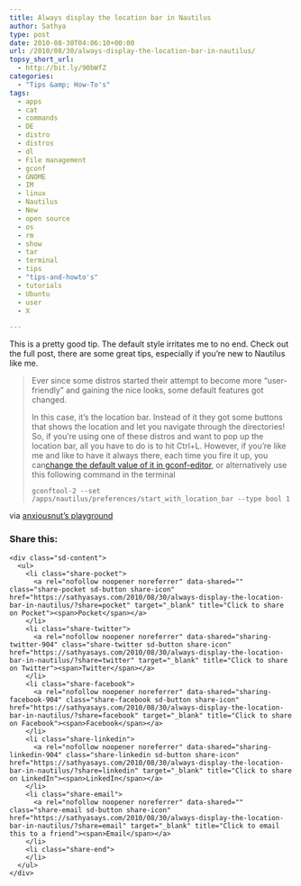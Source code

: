 ```yaml
---
title: Always display the location bar in Nautilus
author: Sathya
type: post
date: 2010-08-30T04:06:10+00:00
url: /2010/08/30/always-display-the-location-bar-in-nautilus/
topsy_short_url:
  - http://bit.ly/90bWfZ
categories:
  - "Tips &amp; How-To's"
tags:
  - apps
  - cat
  - commands
  - DE
  - distro
  - distros
  - dl
  - File management
  - gconf
  - GNOME
  - IM
  - linux
  - Nautilus
  - New
  - open source
  - os
  - rm
  - show
  - tar
  - terminal
  - tips
  - "tips-and-howto's"
  - tutorials
  - Ubuntu
  - user
  - X

---
```

This is a pretty good tip. The default style irritates me to no end. Check out the full post, there are some great tips, especially if you&#8217;re new to Nautilus like me.

> Ever since some distros started their attempt to become more “user-friendly” and gaining the nice looks, some default features got changed.
> 
> In this case, it’s the location bar. Instead of it they got some buttons that shows the location and let you navigate through the directories! So, if you’re using one of these distros and want to pop up the location bar, all you have to do is to hit Ctrl+L. However, if you’re like me and like to have it always there, each time you fire it up, you can[change the default value of it in gconf-editor][1], or alternatively use this following command in the terminal
> 
> `gconftool-2 --set /apps/nautilus/preferences/start_with_location_bar --type bool 1`

via [anxiousnut&#8217;s playground][2]

<div class="sharedaddy sd-sharing-enabled">
  <div class="robots-nocontent sd-block sd-social sd-social-icon-text sd-sharing">
    <h3 class="sd-title">
      Share this:
    </h3>
    
    <div class="sd-content">
      <ul>
        <li class="share-pocket">
          <a rel="nofollow noopener noreferrer" data-shared="" class="share-pocket sd-button share-icon" href="https://sathyasays.com/2010/08/30/always-display-the-location-bar-in-nautilus/?share=pocket" target="_blank" title="Click to share on Pocket"><span>Pocket</span></a>
        </li>
        <li class="share-twitter">
          <a rel="nofollow noopener noreferrer" data-shared="sharing-twitter-904" class="share-twitter sd-button share-icon" href="https://sathyasays.com/2010/08/30/always-display-the-location-bar-in-nautilus/?share=twitter" target="_blank" title="Click to share on Twitter"><span>Twitter</span></a>
        </li>
        <li class="share-facebook">
          <a rel="nofollow noopener noreferrer" data-shared="sharing-facebook-904" class="share-facebook sd-button share-icon" href="https://sathyasays.com/2010/08/30/always-display-the-location-bar-in-nautilus/?share=facebook" target="_blank" title="Click to share on Facebook"><span>Facebook</span></a>
        </li>
        <li class="share-linkedin">
          <a rel="nofollow noopener noreferrer" data-shared="sharing-linkedin-904" class="share-linkedin sd-button share-icon" href="https://sathyasays.com/2010/08/30/always-display-the-location-bar-in-nautilus/?share=linkedin" target="_blank" title="Click to share on LinkedIn"><span>LinkedIn</span></a>
        </li>
        <li class="share-email">
          <a rel="nofollow noopener noreferrer" data-shared="" class="share-email sd-button share-icon" href="https://sathyasays.com/2010/08/30/always-display-the-location-bar-in-nautilus/?share=email" target="_blank" title="Click to email this to a friend"><span>Email</span></a>
        </li>
        <li class="share-end">
        </li>
      </ul>
    </div>
  </div>
</div>

 [1]: http://zappedpoint.wordpress.com/2010/05/14/change-the-default-view-in-nautilus
 [2]: http://anxiousnut.wordpress.com/2010/08/28/nautilus-unpopular-flabbergasting-snippets/